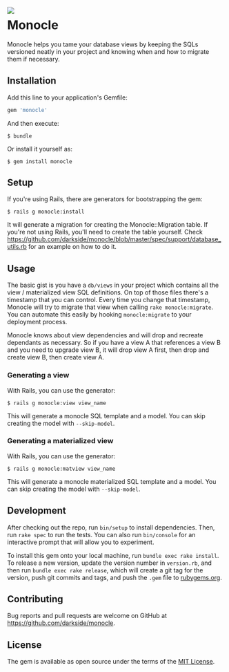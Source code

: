 <img align="left" src="https://lh3.googleusercontent.com/SoJ_7q3soZxT97yNmlBx8eFqs7iXH_azC1H9vXCsglXq5GaR6rXCtf9Xzq42fJTAg7gL=s107"></img>
# Monocle

Monocle helps you tame your database views by keeping the SQLs versioned neatly in your project and knowing when and how to migrate them if necessary.

## Installation

Add this line to your application's Gemfile:

```ruby
gem 'monocle'
```

And then execute:

    $ bundle

Or install it yourself as:

    $ gem install monocle
    
## Setup

If you're using Rails, there are generators for bootstrapping the gem:

    $ rails g monocle:install

It will generate a migration for creating the Monocle::Migration table. If you're not using Rails, you'll need to create the table yourself. Check https://github.com/darkside/monocle/blob/master/spec/support/database_utils.rb for an example on how to do it.

## Usage

The basic gist is you have a `db/views` in your project which contains all the view / materialized view SQL definitions. On top of those files there's a timestamp that you can control. Every time you change that timestamp, Monocle will try to migrate that view when calling `rake monocle:migrate`. You can automate this easily by hooking `monocle:migrate` to your deployment process.

Monocle knows about view dependencies and will drop and recreate dependants as necessary. So if you have a view A that references a view B and you need to upgrade view B, it will drop view A first, then drop and create view B, then create view A.

### Generating a view

With Rails, you can use the generator:

    $ rails g monocle:view view_name
    
This will generate a monocle SQL template and a model. You can skip creating the model with `--skip-model`.

### Generating a materialized view

With Rails, you can use the generator:

    $ rails g monocle:matview view_name
    
This will generate a monocle materialized SQL template and a model. You can skip creating the model with `--skip-model`.

## Development

After checking out the repo, run `bin/setup` to install dependencies. Then, run `rake spec` to run the tests. You can also run `bin/console` for an interactive prompt that will allow you to experiment.

To install this gem onto your local machine, run `bundle exec rake install`. To release a new version, update the version number in `version.rb`, and then run `bundle exec rake release`, which will create a git tag for the version, push git commits and tags, and push the `.gem` file to [rubygems.org](https://rubygems.org).

## Contributing

Bug reports and pull requests are welcome on GitHub at https://github.com/darkside/monocle.

## License

The gem is available as open source under the terms of the [MIT License](http://opensource.org/licenses/MIT).

